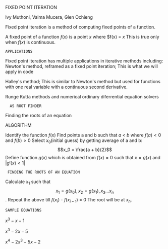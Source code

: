 FIXED POINT ITERATION


Ivy Muthoni, Valma Mucera, Glen Ochieng

Fixed point iteration is a method of computing fixed points of a function.


A fixed point of a function $f(x)$ is a point $x$ where $f(x) = $x$
This is true only when $f(x)$ is continuous.


    APPLICATIONS
 Fixed point iteration has multiple applications in iterative methods including:
 Newton's method, reframed as a fixed point iteration;
 This is what we will apply in code
 
 
 Halley's method;
 This is similar to Newton's method but used for functions with one real variable with a continuous second derivative.
 
 
 Runge Kutta methods and numerical ordinary diferrential equation solvers
       
      AS ROOT FINDER
Finding the roots of an equation


ALGORITHM
    
   Identify the function $f(x)$
        Find points a and b such that $a$ < $b$ where $f(a)<0$ and $f(b)>0$
        Select $x_0$(initial guess) by getting average of a and b: $$x_0 = \frac{a + b}{2}$$
        Define function $g(x)$ which is obtained from $f(x) = 0$ such that $x = g(x)$ and
        $\left\lvert g\prime(x)  < 1\right\rvert$
  

     FINDING THE ROOTS OF AN EQUATION
   
  Calculate $x_1$ such that $$x_1 = g(x_0) , x_2 = g(x_1), x_3 ... x_n$$.
  Repeat the above till $f(x_i)$ - $f(x_{i-1})$ = $0$
  The root will be at $x_n$.
  
    SAMPLE EQUATIONS
  
   $x^3 - x - 1$
   
   
   $x^3-2x-5$
   
   
   $x^4-2x^3-5x-2$
    
   
